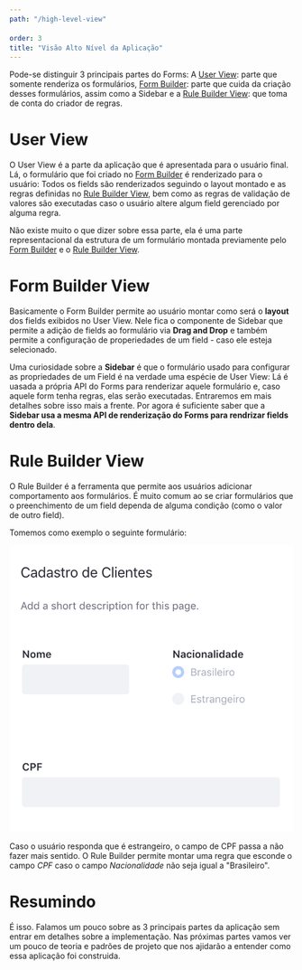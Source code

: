 ```yaml
---
path: "/high-level-view"

order: 3
title: "Visão Alto Nível da Aplicação"
---
```


Pode-se distinguir 3 principais partes do Forms: A [User View](#user-view): parte que somente renderiza os formulários, [Form Builder](#form-builder-view): parte que cuida da criação desses formulários, assim como a Sidebar e a [Rule Builder View](#rule-builder-view): que toma de conta do criador de regras.

# User View

O User View é a parte da aplicação que é apresentada para o usuário final. Lá, o formulário que foi criado no [Form Builder](#form-builder-view) é renderizado para o usuário: Todos os fields são renderizados seguindo o layout montado e as regras definidas no [Rule Builder View](#rule-builder-view), bem como as regras de validação de valores são executadas caso o usuário altere algum field gerenciado por alguma regra.

Não existe muito o que dizer sobre essa parte, ela é uma parte representacional da estrutura de um formulário montada previamente pelo [Form Builder](#form-builder-view) e o [Rule Builder View](#rule-builder-view).

# Form Builder View

Basicamente o Form Builder permite ao usuário montar como será o **layout** dos fields exibidos no User View. Nele fica o componente de Sidebar que permite a adição de fields ao formulário via **Drag and Drop** e também permite a configuração de properiedades de um field - caso ele esteja selecionado.

Uma curiosidade sobre a **Sidebar** é que o formulário usado para configurar as propriedades de um Field é na verdade uma espécie de User View: Lá é uasada a própria API do Forms para renderizar aquele formulário e, caso aquele form tenha regras, elas serão executadas. Entraremos em mais detalhes sobre isso mais a frente. Por agora é suficiente saber que a **Sidebar usa a mesma API de renderização do Forms para rendrizar fields dentro dela**.

# Rule Builder View

O Rule Builder é a ferramenta que permite aos usuários adicionar comportamento aos formulários. É muito comum ao se criar formulários que o preenchimento de um field dependa de alguma condição (como o valor de outro field).

Tomemos como exemplo o seguinte formulário:

![Formulário de Cadastro de Clientes](../images/rules_example_01.png)

Caso o usuário responda que é estrangeiro, o campo de CPF passa a não fazer mais sentido. O Rule Builder permite montar uma regra que esconde o campo *CPF* caso o campo *Nacionalidade* não seja igual a "Brasileiro".

# Resumindo

É isso. Falamos um pouco sobre as 3 principais partes da aplicação sem entrar em detalhes sobre a implementação. Nas próximas partes vamos ver um pouco de teoria e padrões de projeto que nos ajidarão a entender como essa aplicação foi construida.